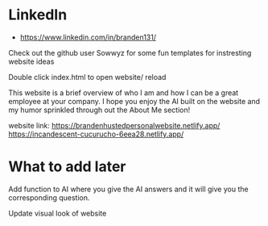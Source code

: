 


# LinkedIn
- https://www.linkedin.com/in/branden131/

Check out the github user Sowwyz for some fun templates for instresting website ideas

Double click index.html to open website/ reload

This website is a brief overview of who I am and how I can be a great employee at your company.
I hope you enjoy the AI built on the website and my humor sprinkled through out the About Me section!

website link:
https://brandenhustedpersonalwebsite.netlify.app/
https://incandescent-cucurucho-6eea28.netlify.app/

# What to add later

Add function to AI where you give the AI answers and it will give you the corresponding question.

Update visual look of website







